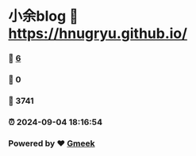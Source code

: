 # 小余blog :link: https://hnugryu.github.io/ 
### :page_facing_up: [6](https://hnugryu.github.io//tag.html) 
### :speech_balloon: 0 
### :hibiscus: 3741 
### :alarm_clock: 2024-09-04 18:16:54 
### Powered by :heart: [Gmeek](https://github.com/Meekdai/Gmeek)
